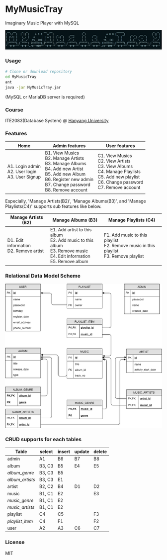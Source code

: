 # MyMusicTray
Imaginary Music Player with MySQL

![program_title](attaches/program_title.png)



### Usage

```bash
# Clone or download repository
cd MyMusicTray
ant
java -jar MyMusicTray.jar
```

(MySQL or MariaDB server is required)



### Course

ITE2083(Database System) @ [Hanyang University](http://hanyang.ac.kr)



### Features

| Home                                     | Admin features                           | User features                            |
| ---------------------------------------- | ---------------------------------------- | ---------------------------------------- |
| A1. Login admin<br />A2. User login<br />A3. User Signup | B1. View Musics <br />B2. Manage Artists<br />B3. Manage Albums <br />B4. Add new Artist <br />B5. Add new Album <br />B6. Register new admin <br />B7. Change password<br />B8. Remove account | C1. View Musics <br />C2. View Artists<br />C3. View Albums <br />C4. Manage Playlists<br />C5. Add new playlist<br />C6. Change password<br />C7. Remove account |

Especially, 'Manage Artists(B2)', 'Manage Albums(B3)', and 'Manage Playlists(C4)' supports sub features like below.

| Manage Artists (B2)                      | Manage Albums (B3)                       | Manage Playlists (C4)                    |
| ---------------------------------------- | ---------------------------------------- | ---------------------------------------- |
| D1. Edit information <br />D2. Remove artist | E1. Add artist to this album<br />E2. Add music to this album<br />E3. Remove music<br />E4. Edit information<br />E5. Remove album | F1. Add music to this playlist<br />F2. Remove music in this playlist<br />F3. Remove playlist |



### Relational Data Model Scheme

![rdb_scheme](attaches/rdb_scheme.png)



### CRUD supports for each tables

| Table           | select | insert | update | delete |
| --------------- | ------ | ------ | ------ | ------ |
| admin           | A1     | B6     | B7     | B8     |
| album           | B3, C3 | B5     | E4     | E5     |
| *album_genre*   | B3, C3 | B5     |        |        |
| *album_artists* | B3, C3 | E1     |        |        |
| artist          | B2, C2 | B4     | D1     | D2     |
| music           | B1, C1 | E2     |        | E3     |
| *music_genre*   | B1, C1 | E2     |        |        |
| *music_artists* | B1, C1 | E2     |        |        |
| playlist        | C4     | C5     |        | F3     |
| *playlist_item* | C4     | F1     |        | F2     |
| user            | A2     | A3     | C6     | C7     |



### License

MIT


